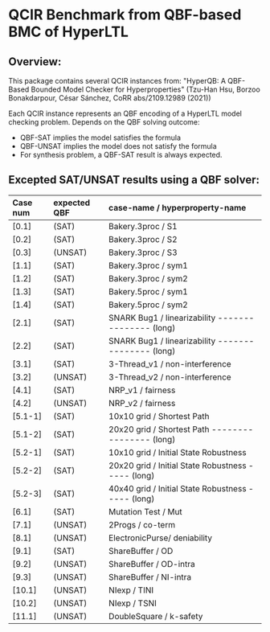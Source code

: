 # QCIR Benchmark from QBF-based BMC of HyperLTL

## Overview:
This package contains several QCIR instances from:
  "HyperQB: A QBF-Based Bounded Model Checker for Hyperproperties"
  (Tzu-Han Hsu, Borzoo Bonakdarpour, César Sánchez, CoRR abs/2109.12989 (2021))

Each QCIR instance represents an QBF encoding of a HyperLTL model checking problem.
Depends on the QBF solving outcome:
  - QBF-SAT   implies the model satisfies the formula
  - QBF-UNSAT implies the model does not satisfy the formula
  - For synthesis problem, a QBF-SAT result is always expected.

## Excepted SAT/UNSAT results using a QBF solver:

| Case num | expected QBF | case-name / hyperproperty-name     |
| :---        | :----       | :----         |
|[0.1]|   (SAT)  |  Bakery.3proc  / S1    |
|[0.2]|   (SAT)  |  Bakery.3proc  / S2    |
|[0.3]|   (UNSAT)|  Bakery.3proc  / S3    |
|[1.1]|   (SAT)  |  Bakery.3proc  / sym1  |
|[1.2]|   (SAT)  |  Bakery.3proc  / sym2  |
|[1.3]|   (SAT)  |  Bakery.5proc  / sym1  |
|[1.4]|   (SAT)  |  Bakery.5proc  / sym2  |
|[2.1]|   (SAT)  |  SNARK Bug1    / linearizability --------------- (long) |
|[2.2]|   (SAT)  |  SNARK Bug1    / linearizability --------------- (long)  |
|[3.1]|   (SAT)  |  3-Thread_v1   / non-interference    | 
|[3.2]|   (UNSAT)|  3-Thread_v2   / non-interference   |
|[4.1]|   (SAT)  |  NRP_v1        / fairness|
|[4.2]|   (UNSAT)|  NRP_v2        / fairness|
|[5.1-1]| (SAT)  | 10x10 grid     / Shortest Path  |
|[5.1-2]| (SAT)  |  20x20 grid     / Shortest Path ---------------- (long) |
|[5.2-1]| (SAT)  |  10x10 grid     / Initial State Robustness|
|[5.2-2]| (SAT)  |  20x20 grid     / Initial State Robustness ----- (long)|
|[5.2-3]| (SAT)  |  40x40 grid     / Initial State Robustness ----- (long)|
|[6.1]|   (SAT)  |  Mutation Test  / Mut|
|[7.1] |  (UNSAT)| 2Progs         / co-term|
|[8.1] |  (UNSAT)|  ElectronicPurse/ deniability|
|[9.1] |  (SAT)  |  ShareBuffer    / OD |
|[9.2] |  (UNSAT)|  ShareBuffer    / OD-intra|
|[9.3] |  (UNSAT)|  ShareBuffer    / NI-intra |
|[10.1]|  (UNSAT)|  NIexp          / TINI |
|[10.2]|  (UNSAT)|  NIexp          / TSNI |
|[11.1]|  (UNSAT)|  DoubleSquare   / k-safety |
